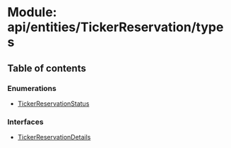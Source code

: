 # Module: api/entities/TickerReservation/types

## Table of contents

### Enumerations

- [TickerReservationStatus](../wiki/api.entities.TickerReservation.types.TickerReservationStatus)

### Interfaces

- [TickerReservationDetails](../wiki/api.entities.TickerReservation.types.TickerReservationDetails)
